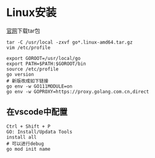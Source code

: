 # Linux安装
[官网](https://go.dev/dl/)下载tar包
```
tar -C /usr/local -zxvf go*.linux-amd64.tar.gz
vim /etc/profile

export GOROOT=/usr/local/go
export PATH=$PATH:$GOROOT/bin
source /etc/profile
go version
# 新版改成如下链接
go env -w GO111MODULE=on
go env -w GOPROXY=https://proxy.golang.com.cn,direct
```

## 在vscode中配置
```
Ctrl + Shift + P
GO: Install/Updata Tools
install all
# 可以进行debug
go mod init name 
```